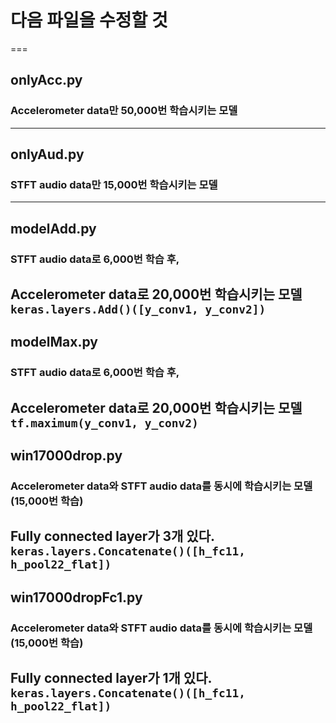 # 다음 파일을 수정할 것
===

## onlyAcc.py  
### Accelerometer data만 50,000번 학습시키는 모델
---

## onlyAud.py  
### STFT audio data만 15,000번 학습시키는 모델
---

## modelAdd.py  
### STFT audio data로 6,000번 학습 후, 
Accelerometer data로 20,000번 학습시키는 모델 
`keras.layers.Add()([y_conv1, y_conv2])`
---

## modelMax.py  
### STFT audio data로 6,000번 학습 후, 
Accelerometer data로 20,000번 학습시키는 모델 
`tf.maximum(y_conv1, y_conv2)`
---

## win17000drop.py  
### Accelerometer data와 STFT audio data를 동시에 학습시키는 모델(15,000번 학습) 
Fully connected layer가 3개 있다. 
`keras.layers.Concatenate()([h_fc11, h_pool22_flat])`
---

## win17000dropFc1.py  
### Accelerometer data와 STFT audio data를 동시에 학습시키는 모델(15,000번 학습) 
Fully connected layer가 1개 있다. 
`keras.layers.Concatenate()([h_fc11, h_pool22_flat])`
---

